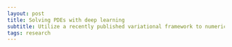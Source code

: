 ```yaml
---
layout: post
title: Solving PDEs with deep learning
subtitle: Utilize a recently published variational framework to numerically solve PDEs without labeled data 
tags: research
---
```

